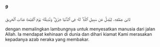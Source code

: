 ##### 9

<span class="ayah">ثَانِىَ عِطْفِهِۦ لِيُضِلَّ عَن سَبِيلِ ٱللَّهِ ۖ لَهُۥ فِى ٱلدُّنْيَا خِزْىٌۭ ۖ وَنُذِيقُهُۥ يَوْمَ ٱلْقِيَٰمَةِ عَذَابَ ٱلْحَرِيقِ</span>

<span class="ayah_translation">dengan memalingkan lambungnya untuk menyesatkan manusia dari jalan Allah. Ia mendapat kehinaan di dunia dan dihari kiamat Kami merasakan kepadanya azab neraka yang membakar.</span>
